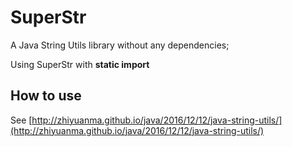 # SuperStr

A Java String Utils library without any dependencies;


Using SuperStr with **static import**

## How to use

See [http://zhiyuanma.github.io/java/2016/12/12/java-string-utils/](http://zhiyuanma.github.io/java/2016/12/12/java-string-utils/)